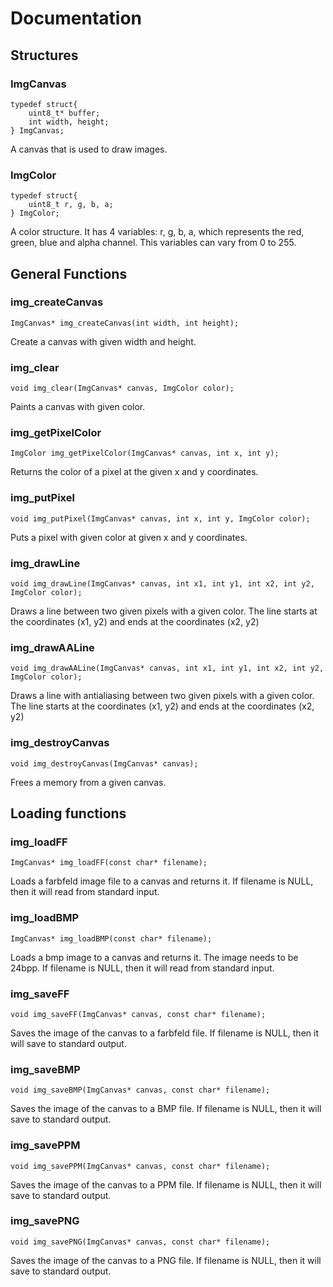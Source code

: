 # Documentation

## Structures

### ImgCanvas

```
typedef struct{
	uint8_t* buffer;
	int width, height;
} ImgCanvas;
```

A canvas that is used to draw images.

### ImgColor

```
typedef struct{
	uint8_t r, g, b, a;
} ImgColor;
```

A color structure. It has 4 variables: r, g, b, a, which represents the red,
green, blue and alpha channel. This variables can vary from 0 to 255.

## General Functions

### img\_createCanvas

`ImgCanvas* img_createCanvas(int width, int height);`

Create a canvas with given width and height.

### img\_clear

`void img_clear(ImgCanvas* canvas, ImgColor color);`

Paints a canvas with given color.

### img\_getPixelColor

`ImgColor img_getPixelColor(ImgCanvas* canvas, int x, int y);`

Returns the color of a pixel at the given x and y coordinates.

### img\_putPixel

`void img_putPixel(ImgCanvas* canvas, int x, int y, ImgColor color);`

Puts a pixel with given color at given x and y coordinates.

### img\_drawLine

`void img_drawLine(ImgCanvas* canvas, int x1, int y1, int x2, int y2, ImgColor color);`

Draws a line between two given pixels with a given color.
The line starts at the coordinates (x1, y2) and ends at the coordinates (x2, y2)

### img\_drawAALine

`void img_drawAALine(ImgCanvas* canvas, int x1, int y1, int x2, int y2, ImgColor color);`

Draws a line with antialiasing between two given pixels with a given color.
The line starts at the coordinates (x1, y2) and ends at the coordinates (x2, y2)

### img\_destroyCanvas

`void img_destroyCanvas(ImgCanvas* canvas);`

Frees a memory from a given canvas.

## Loading functions

### img\_loadFF

`ImgCanvas* img_loadFF(const char* filename);`

Loads a farbfeld image file to a canvas and returns it. If filename is NULL,
then it will read from standard input.

### img\_loadBMP

`ImgCanvas* img_loadBMP(const char* filename);`

Loads a bmp image to a canvas and returns it. The image needs to be 24bpp.
If filename is NULL, then it will read from standard input.


### img\_saveFF

`void img_saveFF(ImgCanvas* canvas, const char* filename);`

Saves the image of the canvas to a farbfeld file. If filename is NULL, then
it will save to standard output.

### img\_saveBMP

`void img_saveBMP(ImgCanvas* canvas, const char* filename);`

Saves the image of the canvas to a BMP file. If filename is NULL, then
it will save to standard output.

### img\_savePPM

`void img_savePPM(ImgCanvas* canvas, const char* filename);`

Saves the image of the canvas to a PPM file. If filename is NULL, then
it will save to standard output.

### img\_savePNG

`void img_savePNG(ImgCanvas* canvas, const char* filename);`

Saves the image of the canvas to a PNG file. If filename is NULL, then
it will save to standard output.
